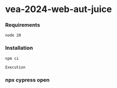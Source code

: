 # vea-2024-web-aut-juice
### Requirements
```
node 20
```
### Installation
```
npm ci
```
```
Execution
```
### npx cypress open
```
